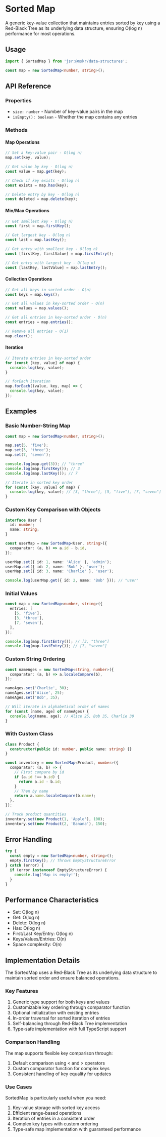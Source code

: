 # Sorted Map

A generic key-value collection that maintains entries sorted by key using a Red-Black Tree as its underlying data structure, ensuring O(log n) performance for most operations.

## Usage

```typescript
import { SortedMap } from 'jsr:@mskr/data-structures';

const map = new SortedMap<number, string>();
```

## API Reference

### Properties

- `size: number` - Number of key-value pairs in the map
- `isEmpty(): boolean` - Whether the map contains any entries

### Methods

#### Map Operations

```typescript
// Set a key-value pair - O(log n)
map.set(key, value);

// Get value by key - O(log n)
const value = map.get(key);

// Check if key exists - O(log n)
const exists = map.has(key);

// Delete entry by key - O(log n)
const deleted = map.delete(key);
```

#### Min/Max Operations

```typescript
// Get smallest key - O(log n)
const first = map.firstKey();

// Get largest key - O(log n)
const last = map.lastKey();

// Get entry with smallest key - O(log n)
const [firstKey, firstValue] = map.firstEntry();

// Get entry with largest key - O(log n)
const [lastKey, lastValue] = map.lastEntry();
```

#### Collection Operations

```typescript
// Get all keys in sorted order - O(n)
const keys = map.keys();

// Get all values in key-sorted order - O(n)
const values = map.values();

// Get all entries in key-sorted order - O(n)
const entries = map.entries();

// Remove all entries - O(1)
map.clear();
```

#### Iteration

```typescript
// Iterate entries in key-sorted order
for (const [key, value] of map) {
  console.log(key, value);
}

// forEach iteration
map.forEach((value, key, map) => {
  console.log(key, value);
});
```

## Examples

### Basic Number-String Map

```typescript
const map = new SortedMap<number, string>();

map.set(5, 'five');
map.set(3, 'three');
map.set(7, 'seven');

console.log(map.get(3)); // "three"
console.log(map.firstKey()); // 3
console.log(map.lastKey()); // 7

// Iterate in sorted key order
for (const [key, value] of map) {
  console.log(key, value); // [3, "three"], [5, "five"], [7, "seven"]
}
```

### Custom Key Comparison with Objects

```typescript
interface User {
  id: number;
  name: string;
}

const userMap = new SortedMap<User, string>({
  comparator: (a, b) => a.id - b.id,
});

userMap.set({ id: 1, name: 'Alice' }, 'admin');
userMap.set({ id: 2, name: 'Bob' }, 'user');
userMap.set({ id: 3, name: 'Charlie' }, 'user');

console.log(userMap.get({ id: 2, name: 'Bob' })); // "user"
```

### Initial Values

```typescript
const map = new SortedMap<number, string>({
  entries: [
    [5, 'five'],
    [3, 'three'],
    [7, 'seven'],
  ],
});

console.log(map.firstEntry()); // [3, "three"]
console.log(map.lastEntry()); // [7, "seven"]
```

### Custom String Ordering

```typescript
const nameAges = new SortedMap<string, number>({
  comparator: (a, b) => a.localeCompare(b),
});

nameAges.set('Charlie', 30);
nameAges.set('Alice', 25);
nameAges.set('Bob', 35);

// Will iterate in alphabetical order of names
for (const [name, age] of nameAges) {
  console.log(name, age); // Alice 25, Bob 35, Charlie 30
}
```

### With Custom Class

```typescript
class Product {
  constructor(public id: number, public name: string) {}
}

const inventory = new SortedMap<Product, number>({
  comparator: (a, b) => {
    // First compare by id
    if (a.id !== b.id) {
      return a.id - b.id;
    }
    // Then by name
    return a.name.localeCompare(b.name);
  },
});

// Track product quantities
inventory.set(new Product(1, 'Apple'), 100);
inventory.set(new Product(2, 'Banana'), 150);
```

## Error Handling

```typescript
try {
  const empty = new SortedMap<number, string>();
  empty.firstKey(); // Throws EmptyStructureError
} catch (error) {
  if (error instanceof EmptyStructureError) {
    console.log('Map is empty!');
  }
}
```

## Performance Characteristics

- Set: O(log n)
- Get: O(log n)
- Delete: O(log n)
- Has: O(log n)
- First/Last Key/Entry: O(log n)
- Keys/Values/Entries: O(n)
- Space complexity: O(n)

## Implementation Details

The SortedMap uses a Red-Black Tree as its underlying data structure to maintain sorted order and ensure balanced operations.

### Key Features

1. Generic type support for both keys and values
2. Customizable key ordering through comparator function
3. Optional initialization with existing entries
4. In-order traversal for sorted iteration of entries
5. Self-balancing through Red-Black Tree implementation
6. Type-safe implementation with full TypeScript support

### Comparison Handling

The map supports flexible key comparison through:

1. Default comparison using < and > operators
2. Custom comparator function for complex keys
3. Consistent handling of key equality for updates

### Use Cases

SortedMap is particularly useful when you need:

1. Key-value storage with sorted key access
2. Efficient range-based operations
3. Iteration of entries in a consistent order
4. Complex key types with custom ordering
5. Type-safe map implementation with guaranteed performance
